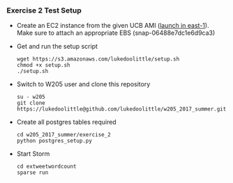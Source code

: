 ### Exercise 2 Test Setup

* Create an EC2 instance from the given UCB AMI ([launch in east-1](https://console.aws.amazon.com/ec2/v2/home?region=us-east-1#LaunchInstanceWizard:ami=ami-d4dd4ec3)). Make sure to attach an appropriate EBS (snap-06488e7dc1e6d9ca3)

* Get and run the setup script

      wget https://s3.amazonaws.com/lukedoolittle/setup.sh
      chmod +x setup.sh
      ./setup.sh

* Switch to W205 user and clone this repository

      su - w205
      git clone https://lukedoolittle@github.com/lukedoolittle/w205_2017_summer.git

* Create all postgres tables required

      cd w205_2017_summer/exercise_2
      python postgres_setup.py

* Start Storm

      cd extweetwordcount
      sparse run